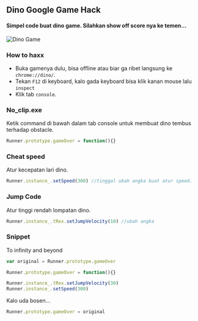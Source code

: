 ## Dino Google Game Hack

#### Simpel code buat dino game. Silahkan show off score nya ke temen...
![Dino Game](https://cdn.discordapp.com/attachments/638665637111267332/803569019554365440/unknown.png)

### How to haxx

- Buka gamenya dulu, bisa offline atau biar ga ribet langsung ke `chrome://dino/`.
- Tekan ``F12`` di keyboard, kalo gada keyboard bisa klik kanan mouse lalu ``inspect``
- Klik tab ``console``.

### No_clip.exe

Ketik command di bawah dalam tab console untuk membuat dino tembus terhadap obstacle.

```js
Runner.prototype.gameOver = function(){}
```

### Cheat speed

Atur kecepatan lari dino.

```js
Runner.instance_.setSpeed(300) //tinggal ubah angka buat atur speed.
```

### Jump Code

Atur tinggi rendah lompatan dino.

```js
Runner.instance_.tRex.setJumpVelocity(10) //ubah angka
```

### Snippet

To infinity and beyond

```js
var original = Runner.prototype.gameOver

Runner.prototype.gameOver = function(){}

Runner.instance_.tRex.setJumpVelocity(30)
Runner.instance_.setSpeed(300)
```

Kalo uda bosen...

```js
Runner.prototype.gameOver = original
```
